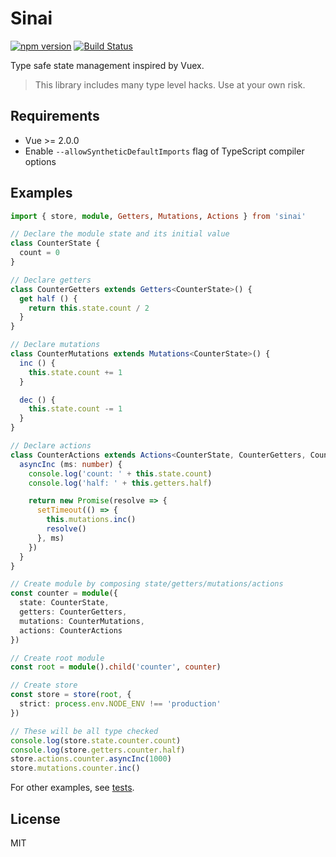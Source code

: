 # Sinai
[![npm version](https://badge.fury.io/js/sinai.svg)](https://badge.fury.io/js/sinai)
[![Build Status](https://travis-ci.org/ktsn/sinai.svg?branch=master)](https://travis-ci.org/ktsn/sinai)

Type safe state management inspired by Vuex.

> This library includes many type level hacks. Use at your own risk.

## Requirements

* Vue >= 2.0.0
* Enable `--allowSyntheticDefaultImports` flag of TypeScript compiler options

## Examples

```ts
import { store, module, Getters, Mutations, Actions } from 'sinai'

// Declare the module state and its initial value
class CounterState {
  count = 0
}

// Declare getters
class CounterGetters extends Getters<CounterState>() {
  get half () {
    return this.state.count / 2
  }
}

// Declare mutations
class CounterMutations extends Mutations<CounterState>() {
  inc () {
    this.state.count += 1
  }

  dec () {
    this.state.count -= 1
  }
}

// Declare actions
class CounterActions extends Actions<CounterState, CounterGetters, CounterMutations>() {
  asyncInc (ms: number) {
    console.log('count: ' + this.state.count)
    console.log('half: ' + this.getters.half)

    return new Promise(resolve => {
      setTimeout(() => {
        this.mutations.inc()
        resolve()
      }, ms)
    })
  }
}

// Create module by composing state/getters/mutations/actions
const counter = module({
  state: CounterState,
  getters: CounterGetters,
  mutations: CounterMutations,
  actions: CounterActions
})

// Create root module
const root = module().child('counter', counter)

// Create store
const store = store(root, {
  strict: process.env.NODE_ENV !== 'production'
})

// These will be all type checked
console.log(store.state.counter.count)
console.log(store.getters.counter.half)
store.actions.counter.asyncInc(1000)
store.mutations.counter.inc()
```

For other examples, see [tests](test/specs/).

## License

MIT
